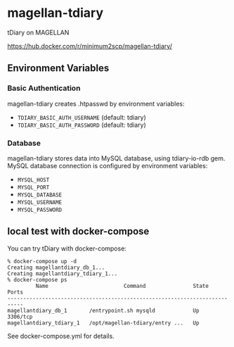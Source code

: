 # magellan-tdiary

tDiary on MAGELLAN

https://hub.docker.com/r/minimum2scp/magellan-tdiary/

## Environment Variables

### Basic Authentication

magellan-tdiary creates .htpasswd by environment variables:

 * `TDIARY_BASIC_AUTH_USERNAME` (default: tdiary)
 * `TDIARY_BASIC_AUTH_PASSWORD` (default: tdiary)

### Database

magellan-tdiary stores data into MySQL database, using tdiary-io-rdb gem.
MySQL database connection is configured by environment variables:

 * `MYSQL_HOST`
 * `MYSQL_PORT`
 * `MYSQL_DATABASE`
 * `MYSQL_USERNAME`
 * `MYSQL_PASSWORD`

## local test with docker-compose

You can try tDiary with docker-compose:

```
% docker-compose up -d
Creating magellantdiary_db_1...
Creating magellantdiary_tdiary_1...
% docker-compose ps
         Name                        Command               State    Ports
---------------------------------------------------------------------------
magellantdiary_db_1       /entrypoint.sh mysqld            Up      3306/tcp
magellantdiary_tdiary_1   /opt/magellan-tdiary/entry ...   Up
```

See docker-compose.yml for details.


